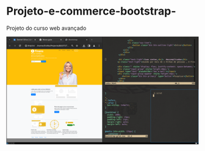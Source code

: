 # Projeto-e-commerce-bootstrap-
Projeto do curso web avançado




![Logo do Markdown](2023-10-22-165054_1366x768_scrot.png)
